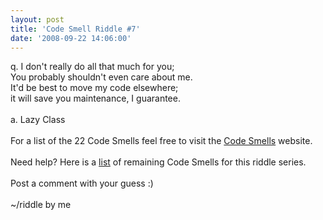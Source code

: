 ```yaml
---
layout: post
title: 'Code Smell Riddle #7'
date: '2008-09-22 14:06:00'
---
```


q. I don't really do all that much for you;<br>You probably shouldn't even care about me.<br>It'd be best to move my code elsewhere;<br>it will save you maintenance, I guarantee.<br><br>a. Lazy Class<br><br>For a list of the 22 Code Smells feel free to visit the <a href="http://tinyurl.com/codesmells" target="_blank">Code Smells</a> website.<br><br>Need help? Here is a <a href="http://www.elijahmanor.com/#">list</a> of remaining Code Smells for this riddle series.<br><br>Post a comment with your guess :)<br><br>~/riddle by me